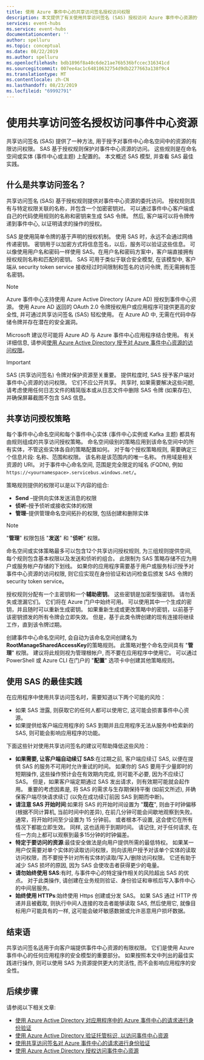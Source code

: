 ```yaml
---
title: 使用 Azure 事件中心的共享访问签名授权访问权限
description: 本文提供了有关使用共享访问签名 (SAS) 授权访问 Azure 事件中心资源的信息。
services: event-hubs
ms.service: event-hubs
documentationcenter: ''
author: spelluru
ms.topic: conceptual
ms.date: 08/22/2019
ms.author: spelluru
ms.openlocfilehash: bdb1896f8a40c6de21ae76b536bfccec316341cd
ms.sourcegitcommit: 007ee4ac1c64810632754d9db2277663a138f9c4
ms.translationtype: MT
ms.contentlocale: zh-CN
ms.lasthandoff: 08/23/2019
ms.locfileid: "69992791"
---
```

# <a name="authorizing-access-to-event-hubs-resources-using-shared-access-signatures"></a>使用共享访问签名授权访问事件中心资源
共享访问签名 (SAS) 提供了一种方法, 用于授予对事件中心命名空间中的资源的有限访问权限。 SAS 基于授权规则保护对事件中心资源的访问。 这些规则是在命名空间或实体 (事件中心或主题) 上配置的。 本文概述 SAS 模型, 并查看 SAS 最佳实践。

## <a name="what-are-shared-access-signatures"></a>什么是共享访问签名？
共享访问签名 (SAS) 基于授权规则提供对事件中心资源的委托访问。 授权规则具有与特定权限关联的名称，并包含一个加密密钥对。 可以通过事件中心客户端或自己的代码使用规则的名称和密钥来生成 SAS 令牌。 然后, 客户端可以将令牌传递到事件中心, 以证明请求的操作的授权。

SAS 是使用简单令牌的基于声明的授权机制。 使用 SAS 时，永远不会通过网络传递密钥。 密钥用于以加密方式将信息签名，以后，服务可以验证这些信息。 可以像使用用户名和密码一样使用 SAS。在用户名和密码方案中，客户端直接拥有授权规则名称和匹配的密钥。 SAS 可用于类似于联合安全模型, 在该模型中, 客户端从 security token service 接收经过时间限制和签名的访问令牌, 而无需拥有签名密钥。

> [!NOTE]
> Azure 事件中心支持使用 Azure Active Directory (Azure AD) 授权到事件中心资源。 使用 Azure AD 返回的 OAuth 2.0 令牌授权用户或应用程序可提供更高的安全性, 并可通过共享访问签名 (SAS) 轻松使用。 在 Azure AD 中, 无需在代码中存储令牌并存在潜在的安全漏洞。
>
> Microsoft 建议尽可能将 Azure AD 与 Azure 事件中心应用程序结合使用。 有关详细信息, 请参阅[使用 Azure Active Directory 授予对 Azure 事件中心资源的访问权限](authorize-access-azure-active-directory.md)。

> [!IMPORTANT]
> SAS (共享访问签名) 令牌对保护资源至关重要。 提供粒度时, SAS 授予客户端对事件中心资源的访问权限。 它们不应公开共享。 共享时, 如果需要解决这些问题, 请考虑使用任何日志文件的精简版本或从日志文件中删除 SAS 令牌 (如果存在), 并确保屏幕截图不包含 SAS 信息。

## <a name="shared-access-authorization-policies"></a>共享访问授权策略
每个事件中心命名空间和每个事件中心实体 (事件中心实例或 Kafka 主题) 都具有由规则组成的共享访问授权策略。 命名空间级别的策略应用到该命名空间中的所有实体，不管这些实体各自的策略配置如何。
对于每个授权策略规则, 需要确定三个信息片段: 名称、范围和权限。 该名称是该范围内的唯一名称。 作用域是相关资源的 URI。 对于事件中心命名空间, 范围是完全限定的域名 (FQDN), 例如`https://<yournamespace>.servicebus.windows.net/`。

策略规则提供的权限可以是以下内容的组合:
- **Send** –提供向实体发送消息的权限
- **侦听**–授予侦听或接收实体的权限
- **管理**–提供管理命名空间拓扑的权限, 包括创建和删除实体

> [!NOTE]
> "**管理**" 权限包括 "**发送**" 和 "**侦听**" 权限。

命名空间或实体策略最多可以包含12个共享访问授权规则, 为三组规则提供空间, 每个规则包含基本权限以及发送和侦听的组合。 此限制为 SAS 策略存储不应为用户或服务帐户存储的下划线。 如果你的应用程序需要基于用户或服务标识授予对事件中心资源的访问权限, 则它应实现在身份验证和访问检查后颁发 SAS 令牌的 security token service。

授权规则分配有一个主密钥和一个**辅助密钥**。 这些密钥是加密型强密钥。 请勿丢失或泄漏它们。 它们将在 Azure 门户中始终可用。 可以使用其中一个生成的密钥，并且随时可以重新生成密钥。 如果重新生成或更改策略中的密钥，以前基于该密钥颁发的所有令牌会立即失效。 但是，基于此类令牌创建的现有连接将继续工作，直到该令牌过期。

创建事件中心命名空间时, 会自动为该命名空间创建名为**RootManageSharedAccessKey**的策略规则。 此策略对整个命名空间具有 "**管理**" 权限。 建议将此规则视为管理根帐户, 而不要在应用程序中使用它。 可以通过 PowerShell 或 Azure CLI 在门户的 "**配置**" 选项卡中创建其他策略规则。

## <a name="best-practices-when-using-sas"></a>使用 SAS 的最佳实践
在应用程序中使用共享访问签名时，需要知道以下两个可能的风险：

- 如果 SAS 泄露, 则获取它的任何人都可以使用它, 这可能会损害事件中心资源。
- 如果提供给客户端应用程序的 SAS 到期并且应用程序无法从服务中检索新的 SAS, 则可能会影响应用程序的功能。

下面这些针对使用共享访问签名的建议可帮助降低这些风险：

- **如果需要, 让客户端自动续订 SAS**:在过期之前, 客户端应续订 SAS, 以便在提供 SAS 的服务不可用时允许重试的时间。 如果你的 SAS 要用于少量即时的短期操作, 这些操作预计会在有效期内完成, 则可能不必要, 因为不应续订 SAS。 但是，如果客户端定期通过 SAS 发出请求，则有效期可能就会起作用。 重要的考虑因素是, 将 SAS 的需求与生存期保持平衡 (如前文所述), 并确保客户端尽快请求续订 (以免在成功续订前因 SAS 到期而中断)。
- **请注意 SAS 开始时间**:如果将 SAS 的开始时间设置为 "**现在**", 则由于时钟偏移 (根据不同计算机, 当前时间中的差异), 在前几分钟可能会间歇地观察到失败。 通常，将开始时间至少设置为 15 分钟前。 或者根本不设置, 这会使它在所有情况下都能立即生效。 同样, 这也适用于到期时间。 请记住, 对于任何请求, 在任一方向上都可以观察到最多15分钟的时钟偏差。 
- **特定于要访问的资源**:最佳安全做法是向用户提供所需的最低特权。 如果某一用户仅需要对单个实体的读取访问权限，则向该用户授予对该单个实体的读取访问权限，而不要授予针对所有实体的读取/写入/删除访问权限。 它还有助于减少 SAS 损坏的原因, 因为 SAS 会使攻击者获得更少的电量。
- **请勿始终使用 SAS**:有时, 与事件中心的特定操作相关的风险超出 SAS 的优点。 对于此类操作, 请创建在业务规则验证、身份验证和审核后写入事件中心的中间层服务。
- **始终使用 HTTPs**:始终使用 Https 创建或分发 SAS。 如果 SAS 通过 HTTP 传递并且被截取, 则执行中间人连接的攻击者能够读取 SAS, 然后使用它, 就像目标用户可能具有的一样, 这可能会破坏敏感数据或允许恶意用户损坏数据。

## <a name="conclusion"></a>结束语
共享访问签名适用于向客户端提供事件中心资源的有限权限。 它们是使用 Azure 事件中心的任何应用程序的安全模型的重要部分。 如果按照本文中列出的最佳实践进行操作, 则可以使用 SAS 为资源提供更大的灵活性, 而不会影响应用程序的安全性。

## <a name="next-steps"></a>后续步骤
请参阅以下相关文章: 

- [使用 Azure Active Directory 对应用程序中的 Azure 事件中心的请求进行身份验证](authenticate-application.md)
- [使用 Azure Active Directory 验证托管标识, 以访问事件中心资源](authenticate-managed-identity.md)
- [使用共享访问签名对 Azure 事件中心的请求进行身份验证](authenticate-shared-access-signature.md)
- [使用 Azure Active Directory 授权访问事件中心资源](authorize-access-azure-active-directory.md)


